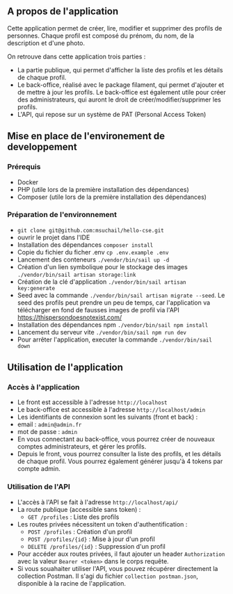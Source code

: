 
## A propos de l'application
Cette application permet de créer, lire, modifier et supprimer des profils de personnes. Chaque profil est composé du prénom, du nom, de la description et d'une photo.

On retrouve dans cette application trois parties :
 - La partie publique, qui permet d'afficher la liste des profils et les détails de chaque profil.
 - Le back-office, réalisé avec le package filament, qui permet d'ajouter et de mettre à jour les profils. Le back-office est également utile pour créer des administrateurs, qui auront le droit de créer/modifier/supprimer les profils.
 - L'API, qui repose sur un système de PAT (Personal Access Token)



## Mise en place de l'environement de developpement
### Prérequis
- Docker
- PHP (utile lors de la première installation des dépendances)
- Composer (utile lors de la première installation des dépendances)
### Préparation de l'environnement
- `git clone git@github.com:msuchail/hello-cse.git`
- ouvrir le projet dans l'IDE
- Installation des dépendances `composer install`
- Copie du fichier du ficher .env `cp .env.example .env`
- Lancement des conteneurs `./vendor/bin/sail up -d`
- Création d'un lien symbolique pour le stockage des images `./vendor/bin/sail artisan storage:link`
- Création de la clé d'application `./vendor/bin/sail artisan key:generate`
- Seed avec la commande `./vendor/bin/sail artisan migrate --seed`. Le seed des profils peut prendre un peu de temps, car l'application va télécharger en fond de fausses images de profil via l'API https://thispersondoesnotexist.com/
- Installation des dépendances npm `./vendor/bin/sail npm install`
- Lancement du serveur vite `./vendor/bin/sail npm run dev`
- Pour arrêter l'application, executer la commande `./vendor/bin/sail down`


## Utilisation de l'application
### Accès à l'application
- Le front est accessible à l'adresse `http://localhost`
- Le back-office est accessible à l'adresse `http://localhost/admin`
- Les identifiants de connexion sont les suivants (front et back) :
- email : `admin@admin.fr`
- mot de passe : `admin`
- En vous connectant au back-office, vous pourrez créer de nouveaux comptes administrateurs, et gérer les profils.
- Depuis le front, vous pourrez consulter la liste des profils, et les détails de chaque profil. Vous pourrez également générer jusqu'à 4 tokens par compte admin.
### Utilisation de l'API
- L'accès à l'API se fait à l'adresse `http://localhost/api/`
- La route publique (accessible sans token) :
  - `GET /profiles` : Liste des profils
- Les routes privées nécessitent un token d'authentification :
  - `POST /profiles` : Création d'un profil
  - `POST /profiles/{id}` : Mise à jour d'un profil
  - `DELETE /profiles/{id}` : Suppression d'un profil
- Pour accéder aux routes privées, il faut ajouter un header `Authorization` avec la valeur `Bearer <token>` dans le corps requête.
- Si vous souahaiter utiliser l'API, vous pouvez récupérer directement la collection Postman. Il s'agi du fichier `collection postman.json`, disponible à la racine de l'application.

